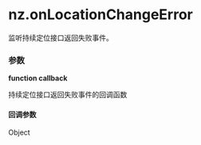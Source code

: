 # nz.onLocationChangeError

监听持续定位接口返回失败事件。

### 参数

**function callback**

持续定位接口返回失败事件的回调函数

#### 回调参数

Object

<Results :data="results" />

<script setup>
const results = [
  {
    name: 'errMsg',
    type: 'string',
    desc: "错误信息",
    version: '0.1.0',
  },
]
</script>
